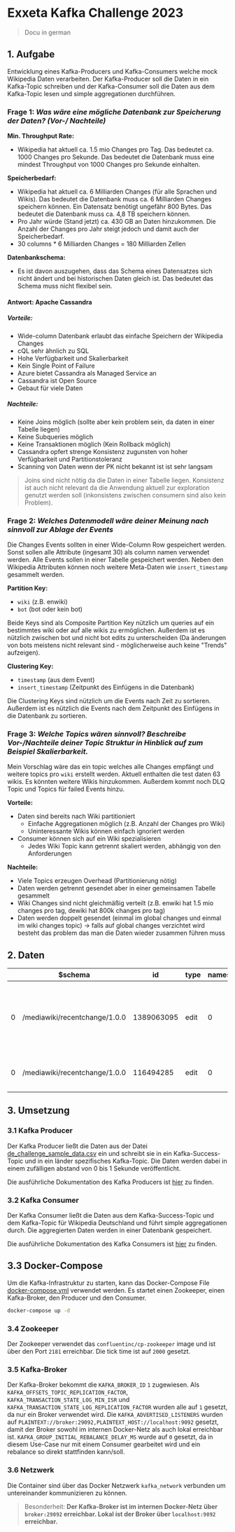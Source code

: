 # Exxeta Kafka Challenge 2023

> Docu in german

## 1. Aufgabe

Entwicklung eines Kafka-Producers und Kafka-Consumers welche mock Wikipedia Daten verarbeiten. Der Kafka-Producer soll die Daten in ein Kafka-Topic schreiben und der Kafka-Consumer soll die Daten aus dem Kafka-Topic lesen und simple aggregationen durchführen.

### **Frage 1**: _Was wäre eine mögliche Datenbank zur Speicherung der Daten? (Vor-/ Nachteile)_

**Min. Throughput Rate:**

- Wikipedia hat aktuell ca. 1.5 mio Changes pro Tag. Das bedeutet ca. 1000 Changes pro Sekunde. Das bedeutet die Datenbank muss eine mindest Throughput von 1000 Changes pro Sekunde einhalten.

**Speicherbedarf:**

- Wikipedia hat aktuell ca. 6 Milliarden Changes (für alle Sprachen und Wikis). Das bedeutet die Datenbank muss ca. 6 Milliarden Changes speichern können. Ein Datensatz benötigt ungefähr 800 Bytes. Das bedeutet die Datenbank muss ca. 4,8 TB speichern können.
- Pro Jahr würde (Stand jetzt) ca. 430 GB an Daten hinzukommen. Die Anzahl der Changes pro Jahr steigt jedoch und damit auch der Speicherbedarf.
- 30 columns \* 6 Milliarden Changes = 180 Milliarden Zellen

**Datenbankschema:**

- Es ist davon auszugehen, dass das Schema eines Datensatzes sich nicht ändert und bei historischen Daten gleich ist. Das bedeutet das Schema muss nicht flexibel sein.

#### **Antwort: Apache Cassandra**

##### **Vorteile:**

- Wide-column Datenbank erlaubt das einfache Speichern der Wikipedia Changes
- cQL sehr ähnlich zu SQL
- Hohe Verfügbarkeit und Skalierbarkeit
- Kein Single Point of Failure
- Azure bietet Cassandra als Managed Service an
- Cassandra ist Open Source
- Gebaut für viele Daten

##### **Nachteile:**

- Keine Joins möglich (sollte aber kein problem sein, da daten in einer Tabelle liegen)
- Keine Subqueries möglich
- Keine Transaktionen möglich (Kein Rollback möglich)
- Cassandra opfert strenge Konsistenz zugunsten von hoher Verfügbarkeit und Partitionstoleranz
- Scanning von Daten wenn der PK nicht bekannt ist ist sehr langsam

> Joins sind nicht nötig da die Daten in einer Tabelle liegen. Konsistenz ist auch nicht relevant da die Anwendung aktuell zur exploration genutzt werden soll (inkonsistens zwischen consumern sind also kein Problem).

### **Frage 2**: _Welches Datenmodell wäre deiner Meinung nach sinnvoll zur Ablage der Events_

Die Changes Events sollten in einer Wide-Column Row gespeichert werden. Sonst sollen alle Attribute (ingesamt 30) als column namen verwendet werden. Alle Events sollen in einer Tabelle gespeichert werden. Neben den Wikipedia Attributen können noch weitere Meta-Daten wie `insert_timestamp` gesammelt werden.

**Partition Key:**

- `wiki` (z.B. enwiki)
- `bot` (bot oder kein bot)

Beide Keys sind als Composite Partition Key nützlich um queries auf ein bestimmtes wiki oder auf alle wikis zu ermöglichen. Außerdem ist es nützlich zwischen bot und nicht bot edits zu unterscheiden (Da änderungen von bots meistens nicht relevant sind - möglicherweise auch keine "Trends" aufzeigen).

**Clustering Key:**

- `timestamp` (aus dem Event)
- `insert_timestamp` (Zeitpunkt des Einfügens in die Datenbank)

Die Clustering Keys sind nützlich um die Events nach Zeit zu sortieren. Außerdem ist es nützlich die Events nach dem Zeitpunkt des Einfügens in die Datenbank zu sortieren.

### **Frage 3**: _Welche Topics wären sinnvoll? Beschreibe Vor-/Nachteile deiner Topic Struktur in Hinblick auf zum Beispiel Skalierbarkeit._

Mein Vorschlag wäre das ein topic welches alle Changes empfängt und weitere topics pro `wiki` erstellt werden. Aktuell enthalten die test daten 63 wikis. Es könnten weitere Wikis hinzukommen. Außerdem kommt noch DLQ Topic und Topics für failed Events hinzu.

**Vorteile:**

- Daten sind bereits nach Wiki partitioniert
  - Einfache Aggregationen möglich (z.B. Anzahl der Changes pro Wiki)
  - Uninteressante Wikis können einfach ignoriert werden
- Consumer können sich auf ein Wiki spezialisieren
  - Jedes Wiki Topic kann getrennt skaliert werden, abhängig von den Anforderungen

**Nachteile:**

- Viele Topics erzeugen Overhead (Partitionierung nötig)
- Daten werden getrennt gesendet aber in einer gemeinsamen Tabelle gesammelt
- Wiki Changes sind nicht gleichmäßig verteilt (z.B. enwiki hat 1.5 mio changes pro tag, dewiki hat 800k changes pro tag)
- Daten werden doppelt gesendet (einmal im global changes und einmal im wiki changes topic) -> falls auf global changes verzichtet wird besteht das problem das man die Daten wieder zusammen führen muss

## 2. Daten

|     | $schema                       | id         | type | namespace | title                  | comment                                                                                                                                                      | timestamp  | user        | bot   | minor | patrolled | server_url               | server_name      | server_script_path | wiki         | parsedcomment                                                                                                                                                                                                                                                         | meta_domain      | meta_uri                                             | meta_request_id          | meta_stream            | meta_topic                   | meta_dt              | meta_partition | meta_offset | meta_id                              | length_old | length_new | revision_old | revision_new |
| --- | ----------------------------- | ---------- | ---- | --------- | ---------------------- | ------------------------------------------------------------------------------------------------------------------------------------------------------------ | ---------- | ----------- | ----- | ----- | --------- | ------------------------ | ---------------- | ------------------ | ------------ | --------------------------------------------------------------------------------------------------------------------------------------------------------------------------------------------------------------------------------------------------------------------- | ---------------- | ---------------------------------------------------- | ------------------------ | ---------------------- | ---------------------------- | -------------------- | -------------- | ----------- | ------------------------------------ | ---------- | ---------- | ------------ | ------------ |
| 0   | /mediawiki/recentchange/1.0.0 | 1389063095 | edit | 0         | Q104971167             | /_ wbeditentity-update-languages-short:0&#124;&#124;nl _/ nl-description, [[User:Edoderoobot/Set-nl-description&#124;python code]] - chemische samenstelling | 1611249080 | Edoderoobot | True  | False | True      | https://www.wikidata.org | www.wikidata.org | /w                 | wikidatawiki | ‎<span dir="auto"><span class="autocomment">Changed label, description and/or aliases in nl: </span></span> nl-description, <a href="/wiki/User:Edoderoobot/Set-nl-description" title="User:Edoderoobot/Set-nl-description">python code</a> - chemische samenstelling | www.wikidata.org | https://www.wikidata.org/wiki/Q104971167             | YAm1uApAIIEAACcb76EAAAAA | mediawiki.recentchange | eqiad.mediawiki.recentchange | 2021-01-21T17:11:20Z | 0              | 2887301727  | a62392d6-25d3-405c-9d6c-54956eb60a52 | 3781       | 3860       | 1345581201   | 1345601868   |
| 0   | /mediawiki/recentchange/1.0.0 | 116494285  | edit | 0         | Acanthastrea erythraea | [[Wikipedia:Geen samenvatting&#124;Verwijst door]] naar [[Lobophyllia erythraea]]                                                                            | 1611249078 | Kvdrgeus    | False | False | False     | https://nl.wikipedia.org | nl.wikipedia.org | /w                 | nlwiki       | <a href="/wiki/Wikipedia:Geen_samenvatting" title="Wikipedia:Geen samenvatting">Verwijst door</a> naar <a href="/wiki/Lobophyllia_erythraea" title="Lobophyllia erythraea">Lobophyllia erythraea</a>                                                                  | nl.wikipedia.org | https://nl.wikipedia.org/wiki/Acanthastrea_erythraea | YAm1tgpAIHwABCtglGIAAADR | mediawiki.recentchange | eqiad.mediawiki.recentchange | 2021-01-21T17:11:18Z | 0              | 2887301728  | f6acf301-d987-4d7b-85fe-d2c3cb486ffb | 866        | 65         | 48016794     | 58091518     |

## 3. Umsetzung

### 3.1 Kafka Producer

Der Kafka Producer ließt die Daten aus der Datei [de_challenge_sample_data.csv](kafka_producer\data\raw\de_challenge_sample_data.csv) ein und schreibt sie in ein Kafka-Success-Topic und in ein länder spezifisches Kafka-Topic. Die Daten werden dabei in einem zufälligen abstand von 0 bis 1 Sekunde veröffentlicht.

Die ausführliche Dokumentation des Kafka Producers ist [hier](kafka_producer/README.md) zu finden.

### 3.2 Kafka Consumer

Der Kafka Consumer ließt die Daten aus dem Kafka-Success-Topic und dem Kafka-Topic für Wikipedia Deutschland und führt simple aggregationen durch. Die aggregierten Daten werden in einer Datenbank gespeichert.

Die ausführliche Dokumentation des Kafka Consumers ist [hier](kafka_consumer/README.md) zu finden.

## 3.3 Docker-Compose

Um die Kafka-Infrastruktur zu starten, kann das Docker-Compose File [docker-compose.yml](docker-compose.yml) verwendet werden. Es startet einen Zookeeper, einen Kafka-Broker, den Producer und den Consumer.

```bash
docker-compose up -d
```

### 3.4 Zookeeper

Der Zookeeper verwendet das `confluentinc/cp-zookeeper` image und ist über den Port `2181` erreichbar. Die tick time ist auf `2000` gesetzt.

### 3.5 Kafka-Broker

Der Kafka-Broker bekommt die `KAFKA_BROKER_ID` `1` zugewiesen. Als `KAFKA_OFFSETS_TOPIC_REPLICATION_FACTOR`, `KAFKA_TRANSACTION_STATE_LOG_MIN_ISR` und `KAFKA_TRANSACTION_STATE_LOG_REPLICATION_FACTOR` wurden alle auf `1` gesetzt, da nur ein Broker verwendet wird. Die `KAFKA_ADVERTISED_LISTENERS` wurden auf `PLAINTEXT://broker:29092,PLAINTEXT_HOST://localhost:9092` gesetzt, damit der Broker sowohl im internen Docker-Netz als auch lokal erreichbar ist. `KAFKA_GROUP_INITIAL_REBALANCE_DELAY_MS` wurde auf `0` gesetzt, da in diesem Use-Case nur mit einem Consumer gearbeitet wird und ein rebalance so direkt stattfinden kann/soll.

### 3.6 Netzwerk

Die Container sind über das Docker Netzwerk `kafka_network` verbunden um untereinander kommunizieren zu können.

> Besonderheit: **Der Kafka-Broker ist im internen Docker-Netz über `broker:29092` erreichbar. Lokal ist der Broker über `localhost:9092` erreichbar.**
